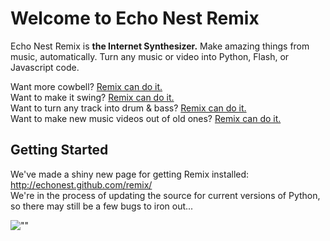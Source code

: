 # Welcome to Echo Nest Remix

Echo Nest Remix is **the Internet Synthesizer.** 
Make amazing things from music, automatically.  Turn any music or video into Python, Flash, or Javascript code.  

Want more cowbell? [Remix can do it.](http://www.morecowbell.dj/ "")  
Want to make it swing? [Remix can do it.](http://swingify.cloudapp.net/ "")  
Want to turn any track into drum & bass? [Remix can do it.](http://the.wubmachine.com/ "")  
Want to make new music videos out of old ones? [Remix can do it.](http://www.youtube.com/watch?v=_bW7AkhgQpc/ "")  

## Getting Started
We've made a shiny new page for getting Remix installed: <http://echonest.github.com/remix/>  
We're in the process of updating the source for current versions of Python, so there may still be a few bugs to iron out...

![""](https://a248.e.akamai.net/camo.github.com/c7a3810cd59b15375246e5468b46cdecd18edbb9/687474703a2f2f692e696d6775722e636f6d2f57574c596f2e676966 "Head-nodding cat can't believe that he hasn't been remixed yet")

